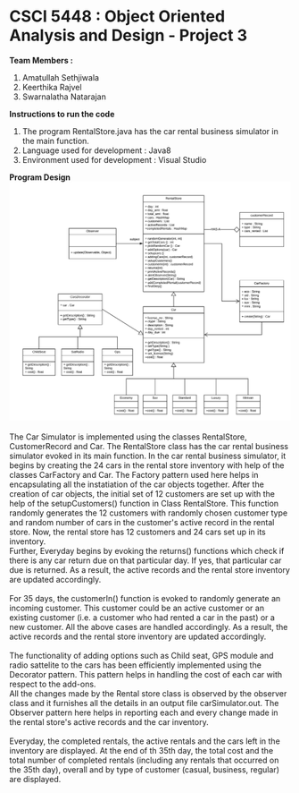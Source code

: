 # CSCI 5448 : Object Oriented Analysis and Design - Project 3
**Team  Members :** 
1. Amatullah Sethjiwala
2. Keerthika Rajvel
3. Swarnalatha Natarajan

**Instructions to run the code**
1. The program RentalStore.java has the car rental business simulator in the main function.
2. Language used for development : Java8
3. Environment used for development : Visual Studio

**Program Design**
![Test Image 1](Project3.png)<br><br>
The Car Simulator is implemented using the classes RentalStore, CustomerRecord and Car. The RentalStore class has the car rental business simulator evoked in its main function. In the car rental business simulator, it begins by creating the 24 cars in the rental store inventory with help of the classes CarFactory and Car. The Factory pattern used here helps in encapsulating all the instatiation of the car objects together. After the creation of car objects, the initial set of 12 customers are set up with the help of the setupCustomers() function in Class RentalStore. This function randomly generates the 12 customers with randomly chosen customer type and random number of cars in the customer's active record in the rental store. Now, the rental store has 12 customers and 24 cars set up in its inventory.<br>
Further, Everyday begins by evoking the returns() functions which check if there is any car return due on that particular day. If yes, that particular car due is returned. As a result, the active records and the rental store inventory are updated accordingly.<br><br>
For 35 days, the customerIn() function is evoked to randomly generate an incoming customer. This customer could be an active customer or an existing customer (i.e. a customer who had rented a car in the past) or a new customer. All the above cases are handled accordingly. As a result, the active records and the rental store inventory are updated accordingly.<br><br>
The functionality of adding options such as Child seat, GPS module and radio sattelite to the cars has been efficiently implemented using the Decorator pattern. This pattern helps in handling the cost of each car with respect to the add-ons.<br>
All the changes made by the Rental store class is observed by the observer class and it furnishes all the details in an output file carSimulator.out. The Observer pattern here helps in reporting each and every change made in the rental store's active records and the car inventory.<br><br>
Everyday, the completed rentals, the active rentals and the cars left in the inventory are displayed. At the end of th 35th day, the total cost and the total number of completed rentals (including any rentals that occurred on the 35th day), overall and by type of customer (casual, business, regular) are displayed.<br>
